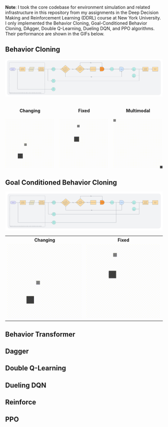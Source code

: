 **Note**: I took the core codebase for environment simulation and related infrastructure in this repository from my assignments in the Deep Decision Making and Reinforcement Learning (DDRL) course at New York University. I only implemented the Behavior Cloning, Goal-Conditioned Behavior Cloning, DAgger, Double Q-Learning, Dueling DQN, and PPO algorithms. Their performance are shown in the GIFs below.

## Behavior Cloning 

![Behavior Cloning](figures/behavior-cloning.png)

<div align="center">
  <div style="display: flex; justify-content: center; gap: 15px; align-items: flex-start;">
    <div style="text-align: center;">
      <h4>Changing</h4>
      <img src="./gifs/behavior-cloning/changing/changing.gif" alt="Changing" width="200"/>
    </div>
    <div style="text-align: center;">
      <h4>Fixed</h4>
      <img src="./gifs/behavior-cloning/fixed/fixed.gif" alt="Fixed" width="200"/>
    </div>
    <div style="text-align: center;">
      <h4>Multimodal</h4>
      <img src="./gifs/behavior-cloning/multimodal/multimodal.gif" alt="Multimodal" width="200"/>
    </div>
  </div>
</div>

## Goal Conditioned Behavior Cloning

![Goal-Conditioned Behavior Cloning](figures/goal-conditioned-behavior-cloning.png)


<p align="center">
    <table>
            <tr>
                    <th>Changing</th>
                    <th>Fixed</th>
            </tr>
            <tr>
                    <td align="center"><img src="./gifs/goal-conditioned-behavior-cloning/changing/changing.gif" alt="Changing" width="245"/></td>
                    <td align="center"><img src="./gifs/goal-conditioned-behavior-cloning/fixed/fixed.gif" alt="Fixed" width="245"/></td>
            </tr>
    </table>
</p>

## Behavior Transformer 

## Dagger

## Double Q-Learning 

## Dueling DQN 

## Reinforce 

## PPO 



